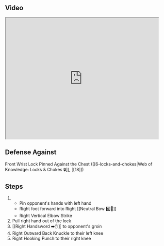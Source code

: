 ## Video

<iframe src="https://www.youtube.com/embed/tvS7L85fcqA?start=261&end=344" width="100%" height="400"></iframe>

## Defense Against

Front Wrist Lock Pinned Against the Chest ([[6-locks-and-chokes|Web of Knowledge: Locks & Chokes 🔒]], [[18]])

## Steps

1. - Pin opponent's hands with left hand
    - Right foot forward into Right [[Neutral Bow  0️⃣🦶]]
    - Right Vertical Elbow Strike
2.  Pull right hand out of the lock
3.  [[Right Handsword ➡️✋]] to opponent's groin
4. Right Outward Back Knuckle to their left knee
5. Right Hooking Punch to their right knee